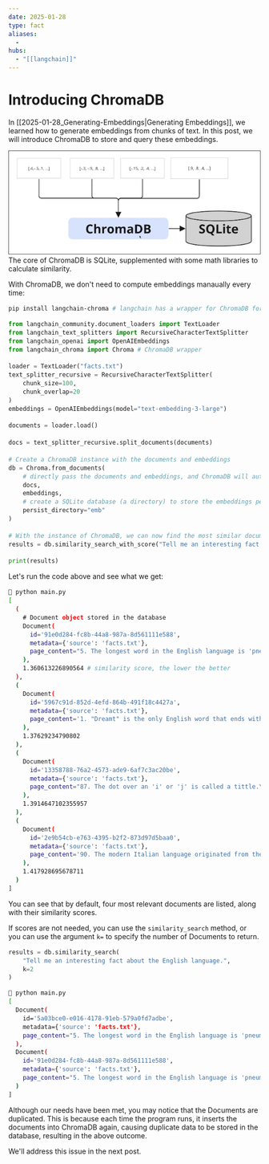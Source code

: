 ```yaml
---
date: 2025-01-28
type: fact
aliases:
  -
hubs:
  - "[[langchain]]"
---
```


# Introducing ChromaDB

In [[2025-01-28_Generating-Embeddings|Generating Embeddings]], we learned how to generate embeddings from chunks of text. In this post, we will introduce ChromaDB to store and query these embeddings.

![chromadb-sqlite.png](../assets/imgs/chromadb-sqlite.png)
The core of ChromaDB is SQLite, supplemented with some math libraries to calculate similarity.

With ChromaDB, we don't need to compute embeddings manaually every time:

```sh
pip install langchain-chroma # langchain has a wrapper for ChromaDB for it to better integrate with the rest of the ecosystem
```

```python
from langchain_community.document_loaders import TextLoader
from langchain_text_splitters import RecursiveCharacterTextSplitter
from langchain_openai import OpenAIEmbeddings
from langchain_chroma import Chroma # ChromaDB wrapper

loader = TextLoader("facts.txt")
text_splitter_recursive = RecursiveCharacterTextSplitter(
    chunk_size=100,
    chunk_overlap=20
)
embeddings = OpenAIEmbeddings(model="text-embedding-3-large")

documents = loader.load()

docs = text_splitter_recursive.split_documents(documents)

# Create a ChromaDB instance with the documents and embeddings
db = Chroma.from_documents(
    # directly pass the documents and embeddings, and ChromaDB will automatically generate embeddings by itself
    docs,
    embeddings,
    # create a SQLite database (a directory) to store the embeddings persistently
    persist_directory="emb"
)

# With the instance of ChromaDB, we can now find the most similar documents to a query with score
results = db.similarity_search_with_score("Tell me an interesting fact about the English language.")

print(results)
```

Let's run the code above and see what we get:

```sh
 python main.py
[
  (
    # Document object stored in the database
    Document(
      id='91e0d284-fc8b-44a8-987a-8d561111e588',
      metadata={'source': 'facts.txt'},
      page_content="5. The longest word in the English language is 'pneumonoultramicroscopicsilicovolcanoconiosis.'"
    ),
    1.360613226890564 # similarity score, the lower the better
  ),
  (
    Document(
      id='5967c91d-852d-4efd-864b-491f18c4427a',
      metadata={'source': 'facts.txt'},
      page_content='1. "Dreamt" is the only English word that ends with the letters "mt."'
    ),
    1.37629234790802
  ),
  (
    Document(
      id='13358788-76a2-4573-ade9-6af7c3ac20be',
      metadata={'source': 'facts.txt'},
      page_content="87. The dot over an 'i' or 'j' is called a tittle.\n88. A group of owls is called a parliament."
    ),
    1.3914647102355957
  ),
  (
    Document(
      id='2e9b54cb-e763-4395-b2f2-873d97d5baa0',
      metadata={'source': 'facts.txt'},
      page_content='90. The modern Italian language originated from the region of Tuscany.'
    ),
    1.417928695678711
  )
]
```

You can see that by default, four most relevant documents are listed, along with their similarity scores.

If scores are not needed, you can use the `similarity_search` method, or you can use the argument `k=` to specify the number of Documents to return.

```python
results = db.similarity_search(
    "Tell me an interesting fact about the English language.",
    k=2
)
```

```sh
 python main.py
[
  Document(
    id='5a03bce0-e016-4178-91eb-579a0fd7adbe',
    metadata={'source': 'facts.txt'},
    page_content="5. The longest word in the English language is 'pneumonoultramicroscopicsilicovolcanoconiosis.'"
  ),
  Document(
    id='91e0d284-fc8b-44a8-987a-8d561111e588',
    metadata={'source': 'facts.txt'},
    page_content="5. The longest word in the English language is 'pneumonoultramicroscopicsilicovolcanoconiosis.'" # same content as the first Document
  )
]
```

Although our needs have been met, you may notice that the Documents are duplicated. This is because each time the program runs, it inserts the documents into ChromaDB again, causing duplicate data to be stored in the database, resulting in the above outcome.

We'll address this issue in the next post.




